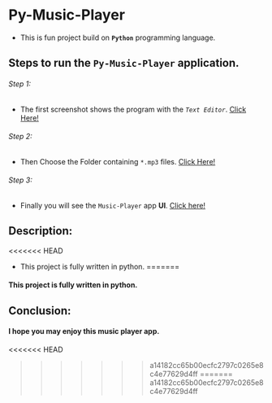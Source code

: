 # Py-Music-Player

- This is fun project build on __`Python`__ programming language.

## Steps to run the `Py-Music-Player` application.
###### Step 1:
- The first screenshot shows the program with the _`Text Editor`_. [Click Here!](./screenshots/Screenshot1.png) 

###### Step 2:

- Then Choose the Folder containing `*.mp3` files. [Click Here!](./screenshots/Screenshot2.png)

###### Step 3:
- Finally you will see the `Music-Player` app __UI__. [Click here!](./screenshots/Screenshot3.png)


## Description: 
<<<<<<< HEAD
- This project is fully written in python.
=======
#### This project is fully written in python.

## Conclusion: 
#### I hope you may enjoy this music player app.
<<<<<<< HEAD
>>>>>>> a14182cc65b00ecfc2797c0265e8c4e77629d4ff
=======
>>>>>>> a14182cc65b00ecfc2797c0265e8c4e77629d4ff
